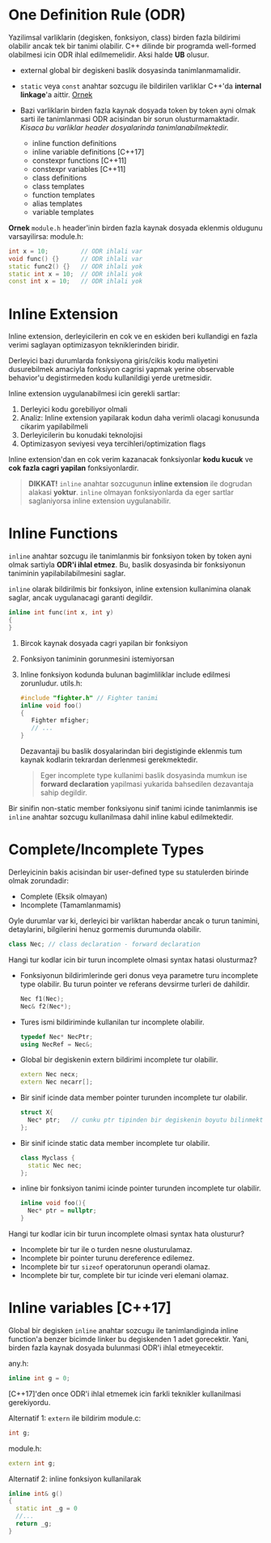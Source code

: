 # One Definition Rule (ODR)

Yazilimsal varliklarin (degisken, fonksiyon, class) birden fazla bildirimi olabilir ancak tek bir tanimi olabilir. C++ dilinde bir programda well-formed olabilmesi icin ODR ihlal edilmemelidir. Aksi halde **UB** olusur.

* external global bir degiskeni baslik dosyasinda tanimlanmamalidir.
* `static` veya `const` anahtar sozcugu ile bildirilen varliklar C++'da **internal linkage**'a aittir.
  [Ornek](res/src/160_odr/example1)

* Bazi varliklarin birden fazla kaynak dosyada token by token ayni olmak sarti ile tanimlanmasi ODR acisindan bir sorun olusturmamaktadir. *Kisaca bu varliklar header dosyalarinda tanimlanabilmektedir.*

  * inline function definitions
  * inline variable definitions [C++17]
  * constexpr functions [C++11]
  * constexpr variables [C++11]
  * class definitions
  * class templates
  * function templates
  * alias templates
  * variable templates

**Ornek**
`module.h` header'inin birden fazla kaynak dosyada eklenmis oldugunu varsayilirsa:
module.h:
```C++
int x = 10;         // ODR ihlali var
void func() {}      // ODR ihlali var
static func2() {}   // ODR ihlali yok
static int x = 10;  // ODR ihlali yok
const int x = 10;   // ODR ihlali yok
```

# Inline Extension
Inline extension, derleyicilerin en cok ve en eskiden beri kullandigi en fazla verimi saglayan optimizasyon tekniklerinden biridir.

Derleyici bazi durumlarda fonksiyona giris/cikis kodu maliyetini dusurebilmek amaciyla fonksiyon cagrisi yapmak yerine observable behavior'u degistirmeden kodu kullanildigi yerde uretmesidir.

Inline extension uygulanabilmesi icin gerekli sartlar:
1. Derleyici kodu gorebiliyor olmali
2. Analiz: Inline extension yapilarak kodun daha verimli olacagi konusunda cikarim yapilabilmeli
3. Derleyicilerin bu konudaki teknolojisi
4. Optimizasyon seviyesi veya tercihleri/optimization flags

Inline extension'dan en cok verim kazanacak fonksiyonlar **kodu kucuk** ve **cok fazla cagri yapilan** fonksiyonlardir.

> **DIKKAT!**
> `inline` anahtar sozcugunun **inline extension** ile dogrudan alakasi **yoktur**.
> `inline` olmayan fonksiyonlarda da eger sartlar saglaniyorsa inline extension uygulanabilir.

# Inline Functions
`inline` anahtar sozcugu ile tanimlanmis bir fonksiyon token by token ayni olmak sartiyla **ODR'i ihlal etmez**. Bu, baslik dosyasinda bir fonksiyonun taniminin yapilabilabilmesini saglar. 

`inline` olarak bildirilmis bir fonksiyon, inline extension kullanimina olanak saglar, ancak uygulanacagi garanti degildir.

```C++
inline int func(int x, int y)
{
}
```
1. Bircok kaynak dosyada cagri yapilan bir fonksiyon
2. Fonksiyon taniminin gorunmesini istemiyorsan
3. Inline fonksiyon kodunda bulunan bagimliliklar include edilmesi zorunludur.
   utils.h:
   ```C++
   #include "fighter.h" // Fighter tanimi
   inline void foo()
   {
      Fighter mfigher;
      // ...
   }
   ```
   Dezavantaji bu baslik dosyalarindan biri degistiginde eklenmis tum kaynak kodlarin tekrardan derlenmesi gerekmektedir.

   > Eger incomplete type kullanimi baslik dosyasinda mumkun ise **forward declaration** yapilmasi yukarida bahsedilen dezavantaja sahip degildir.

Bir sinifin non-static member fonksiyonu sinif tanimi icinde tanimlanmis ise `inline` anahtar sozcugu kullanilmasa dahil inline kabul edilmektedir.


# Complete/Incomplete Types

Derleyicinin bakis acisindan bir user-defined type su statulerden birinde olmak zorundadir:
* Complete (Eksik olmayan)
* Incomplete (Tamamlanmamis)

Oyle durumlar var ki, derleyici bir varliktan haberdar ancak o turun tanimini, detaylarini, bilgilerini henuz gormemis durumunda olabilir. 

```C++
class Nec; // class declaration - forward declaration
```

Hangi tur kodlar icin bir turun incomplete olmasi syntax hatasi olusturmaz?

* Fonksiyonun bildirimlerinde geri donus veya parametre turu incomplete type olabilir. Bu turun pointer ve referans devsirme turleri de dahildir.
  ```C++
  Nec f1(Nec);
  Nec& f2(Nec*);
  ```
* Tures ismi bildiriminde kullanilan tur incomplete olabilir.
  ```C++
  typedef Nec* NecPtr;
  using NecRef = Nec&;
  ```
* Global bir degiskenin extern bildirimi incomplete tur olabilir.
  ```C++
  extern Nec necx;
  extern Nec necarr[];
  ```
* Bir sinif icinde data member pointer turunden incomplete tur olabilir. 
  ```C++
  struct X{
    Nec* ptr;   // cunku ptr tipinden bir degiskenin boyutu bilinmektedir (Nec tipi complete olarak bilinmese dahi)
  };
  ```
* Bir sinif icinde static data member incomplete tur olabilir.
  ```C++
  class Myclass {
    static Nec nec;
  };
  ```
* inline bir fonksiyon tanimi icinde pointer turunden incomplete tur olabilir.
  ```C++
  inline void foo(){
    Nec* ptr = nullptr;
  }
  ```
  
Hangi tur kodlar icin bir turun incomplete olmasi syntax hata olusturur?
* Incomplete bir tur ile o turden nesne olusturulamaz.
* Incomplete bir pointer turunu dereference edilemez.
* Incomplete bir tur `sizeof` operatorunun operandi olamaz.
* Incomplete bir tur, complete bir tur icinde veri elemani olamaz.
  
# Inline variables [C++17]
Global bir degisken `inline` anahtar sozcugu ile tanimlandiginda inline function'a benzer bicimde linker bu degiskenden 1 adet gorecektir. Yani, birden fazla kaynak dosyada bulunmasi ODR'i ihlal etmeyecektir.

any.h:
```C++
inline int g = 0;
```

[C++17]'den once ODR'i ihlal etmemek icin farkli teknikler kullanilmasi gerekiyordu.

Alternatif 1: `extern` ile bildirim
module.c:
```C++
int g;
```
module.h:
```C++
extern int g;
```
Alternatif 2: inline fonksiyon kullanilarak
```C++
inline int& g()
{
  static int _g = 0
  //...
  return _g;
}
```